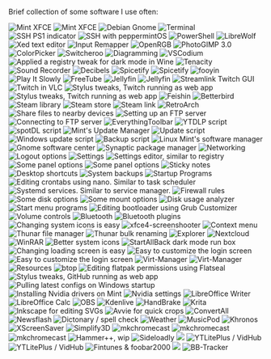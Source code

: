 Brief collection of some software I use often:

![](https://github.com/Sod-ers/Misc/blob/main/Screenshots/MT1-desktop.webp "Mint XFCE")
![](https://github.com/Sod-ers/Misc/blob/main/Screenshots/MT3-Desktop.webp "Mint XFCE")
![](https://github.com/Sod-ers/Misc/blob/main/Screenshots/Debian-Desktop.webp "Debian Gnome")
![](https://github.com/Sod-ers/Misc/blob/main/Screenshots/Terminal-MT1.webp "Terminal")
![](https://github.com/Sod-ers/Misc/blob/main/Screenshots/SSH-PS1.webp "SSH PS1 indicator")
![](https://github.com/Sod-ers/Misc/blob/main/Screenshots/SSH-PM.webp "SSH with peppermintOS")
![](https://github.com/Sod-ers/Misc/blob/main/Screenshots/Windows-PowerShell.webp "PowerShell")
![](https://github.com/Sod-ers/Misc/blob/main/Screenshots/LibreWolf.webp "LibreWolf")
![](https://github.com/Sod-ers/Misc/blob/main/Screenshots/Xed.webp "Xed text editor")
![](https://github.com/Sod-ers/Misc/blob/main/Screenshots/input-remapper.webp "Input Remapper")
![](https://github.com/Sod-ers/Misc/blob/main/Screenshots/OpenRGB.webp "OpenRGB")
![](https://github.com/Sod-ers/Misc/blob/main/Screenshots/Gimp.webp "PhotoGIMP 3.0")
![](https://github.com/Sod-ers/Misc/blob/main/Screenshots/ColorPicker.webp "ColorPicker")
![](https://github.com/Sod-ers/Misc/blob/main/Screenshots/Switcheroo.webp "Switcheroo")
![](https://github.com/Sod-ers/Misc/blob/main/Screenshots/Dia.webp "Diagramming")
![](https://github.com/Sod-ers/Misc/blob/main/Screenshots/VSCodium.webp "VSCodium")
![](https://github.com/Sod-ers/Misc/blob/main/Screenshots/MP3Tag.webp "Applied a registry tweak for dark mode in Wine")
![](https://github.com/Sod-ers/Misc/blob/main/Screenshots/Tenacity.webp "Tenacity")
![](https://github.com/Sod-ers/Misc/blob/main/Screenshots/Sound-Recorder.webp "Sound Recorder")
![](https://github.com/Sod-ers/Misc/blob/main/Screenshots/Decibels.webp "Decibels")
![](https://github.com/Sod-ers/Misc/blob/main/Screenshots/Spotify-1.webp "Spicetify")
![](https://github.com/Sod-ers/Misc/blob/main/Screenshots/Spotify-2.webp "Spicetify")
![](https://github.com/Sod-ers/Misc/blob/main/Screenshots/fooyin.webp "fooyin")
![](https://github.com/Sod-ers/Misc/blob/main/Screenshots/Play-It-Slowly.webp "Play It Slowly")
![](https://github.com/Sod-ers/Misc/blob/main/Screenshots/FreeTube.webp "FreeTube")
![](https://github.com/Sod-ers/Misc/blob/main/Screenshots/Jellyfin-1.webp "Jellyfin")
![](https://github.com/Sod-ers/Misc/blob/main/Screenshots/Jellyfin-2.webp "Jellyfin")
![](https://github.com/Sod-ers/Misc/blob/main/Screenshots/Twitch-1.webp "Streamlink Twitch GUI")
![](https://github.com/Sod-ers/Misc/blob/main/Screenshots/Twitch-2.webp "Twitch in VLC")
![](https://github.com/Sod-ers/Misc/blob/main/Screenshots/Twitch-3.webp "Stylus tweaks, Twitch running as web app")
![](https://github.com/Sod-ers/Misc/blob/main/Screenshots/Twitch-4.webp "Stylus tweaks, Twitch running as web app")
![](https://github.com/Sod-ers/Misc/blob/main/Screenshots/Feishin.webp "Feishin")
![](https://github.com/Sod-ers/Misc/blob/main/Screenshots/Better-Bird.webp "Betterbird")
![](https://github.com/Sod-ers/Misc/blob/main/Screenshots/Steam-Library.webp "Steam library")
![](https://github.com/Sod-ers/Misc/blob/main/Screenshots/Steam-Store.webp "Steam store")
![](https://github.com/Sod-ers/Misc/blob/main/Screenshots/Steam-Link.webp "Steam link")
![](https://github.com/Sod-ers/Misc/blob/main/Screenshots/RetroArch.webp "RetroArch")
![](https://github.com/Sod-ers/Misc/blob/main/Screenshots/LocalSend.webp "Share files to nearby devices")
![](https://github.com/Sod-ers/Misc/blob/main/Screenshots/Usermode-FTP.webp "Setting up an FTP server")
![](https://github.com/Sod-ers/Misc/blob/main/Screenshots/Filezilla.webp "Connecting to FTP server")
![](https://github.com/Sod-ers/Misc/blob/main/Screenshots/EverythingToolbar.webp "EverythingToolbar")
![](https://github.com/Sod-ers/Misc/blob/main/Screenshots/YTDLP.webp "YTDLP script")
![](https://github.com/Sod-ers/Misc/blob/main/Screenshots/spotDL.webp "spotDL script")
![](https://github.com/Sod-ers/Misc/blob/main/Screenshots/Mint-Update-Manager.webp "Mint's Update Manager")
![](https://github.com/Sod-ers/Misc/blob/main/Screenshots/Update-1.webp "Update script")
![](https://github.com/Sod-ers/Misc/blob/main/Screenshots/Windows-Update-Script.webp "Windows update script")
![](https://github.com/Sod-ers/Misc/blob/main/Screenshots/Backup.webp "Backup script")
![](https://github.com/Sod-ers/Misc/raw/main/Screenshots/Software-Manager.webp "Linux Mint's software manager")
![](https://github.com/Sod-ers/Misc/blob/main/Screenshots/Gnome-Software-Center.webp "Gnome software center")
![](https://github.com/Sod-ers/Misc/blob/main/Screenshots/Synaptic-Package-Manager.webp "Synaptic package manager")
![](https://github.com/Sod-ers/Misc/blob/main/Screenshots/Network.webp "Networking")
![](https://github.com/Sod-ers/Misc/blob/main/Screenshots/Logout.webp "Logout options")
![](https://github.com/Sod-ers/Misc/blob/main/Screenshots/Settings.webp "Settings")
![](https://github.com/Sod-ers/Misc/blob/main/Screenshots/Settings-Editor.webp "Settings editor, similar to registry")
![](https://github.com/Sod-ers/Misc/blob/main/Screenshots/Panel-1.webp "Some panel options")
![](https://github.com/Sod-ers/Misc/blob/main/Screenshots/Panel-2.webp "Some panel options")
![](https://github.com/Sod-ers/Misc/blob/main/Screenshots/Sticky-Notes.webp "Sticky notes")
![](https://github.com/Sod-ers/Misc/blob/main/Screenshots/Desktop-Shortcuts.webp "Desktop shortcuts")
![](https://github.com/Sod-ers/Misc/blob/main/Screenshots/Timeshift.webp "System backups")
![](https://github.com/Sod-ers/Misc/blob/main/Screenshots/Startup-Programs.webp "Startup Programs")
![](https://github.com/Sod-ers/Misc/blob/main/Screenshots/Crontabs-Nano.webp "Editing crontabs using nano. Similar to task scheduler")
![](https://github.com/Sod-ers/Misc/blob/main/Screenshots/Systemd-services.webp "Systemd services. Similar to service manager.")
![](https://github.com/Sod-ers/Misc/blob/main/Screenshots/Firewall.webp "Firewall rules")
![](https://github.com/Sod-ers/Misc/blob/main/Screenshots/Disks.webp "Some disk options")
![](https://github.com/Sod-ers/Misc/blob/main/Screenshots/Disks-Mount-Options.webp "Some mount options")
![](https://github.com/Sod-ers/Misc/blob/main/Screenshots/Disk-Usage-Analyzer.webp "Disk usage analyzer")
![](https://github.com/Sod-ers/Misc/blob/main/Screenshots/Whisker-Menu.webp "Start menu programs")
![](https://github.com/Sod-ers/Misc/blob/main/Screenshots/Grub-Customizer.webp "Editing bootloader using Grub Customizer")
![](https://github.com/Sod-ers/Misc/blob/main/Screenshots/Volume-Controls.webp "Volume controls")
![](https://github.com/Sod-ers/Misc/blob/main/Screenshots/Bluetooth-Devices.webp "Bluetooth")
![](https://github.com/Sod-ers/Misc/blob/main/Screenshots/Bluetooth-Plugins.webp "Bluetooth plugins")
![](https://github.com/Sod-ers/Misc/blob/main/Screenshots/Airpods.webp "Changing system icons is easy")
![](https://github.com/Sod-ers/Misc/blob/main/Screenshots/xfce4-screenshooter.webp "xfce4-screenshooter")
![](https://github.com/Sod-ers/Misc/blob/main/Screenshots/Right-Click.webp "Context menu")
![](https://github.com/Sod-ers/Misc/blob/main/Screenshots/Thunar.webp "Thunar file manager")
![](https://github.com/Sod-ers/Misc/blob/main/Screenshots/Bulk-Rename.webp "Thunar bulk renaming")
![](https://github.com/Sod-ers/Misc/blob/main/Screenshots/Explorer.webp "Explorer")
![](https://github.com/Sod-ers/Misc/blob/main/Screenshots/NextCloud.webp "Nextcloud")
![](https://github.com/Sod-ers/Misc/blob/main/Screenshots/WinRAR.webp "WinRAR")
![](https://github.com/Sod-ers/Misc/blob/main/Screenshots/Modern-Windows-Icons.webp "Better system icons")
![](https://github.com/Sod-ers/Misc/blob/main/Screenshots/StartAllBack-Run-Box-Tweaks.webp "StartAllBack dark mode run box")
![](https://github.com/Sod-ers/Misc/blob/main/Screenshots/Mint-Load.webp "Changing loading screen is easy")
![](https://github.com/Sod-ers/Misc/blob/main/Screenshots/Mint-Login.webp "Easy to customize the login screen")
![](https://github.com/Sod-ers/Misc/blob/main/Screenshots/Debian-Login.webp "Easy to customize the login screen")
![](https://github.com/Sod-ers/Misc/blob/main/Screenshots/Virt-Manager-1.webp "Virt-Manager")
![](https://github.com/Sod-ers/Misc/blob/main/Screenshots/Virt-Manager-2.webp "Virt-Manager")
![](https://github.com/Sod-ers/Misc/blob/main/Screenshots/Resources.webp "Resources")
![](https://github.com/Sod-ers/Misc/blob/main/Screenshots/btop.webp "btop")
![](https://github.com/Sod-ers/Misc/blob/main/Screenshots/Flatseal.webp "Editing flatpak permissions using Flatseal")
![](https://github.com/Sod-ers/Misc/blob/main/Screenshots/GitHub.webp "Stylus tweaks, GitHub running as web app")
![](https://github.com/Sod-ers/Misc/blob/main/Screenshots/git-pull-Script.webp "Pulling latest configs on Windows startup")
![](https://github.com/Sod-ers/Misc/blob/main/Screenshots/Nvidia-Drivers.webp "Installing Nvidia drivers on Mint")
![](https://github.com/Sod-ers/Misc/blob/main/Screenshots/Nvidia-Settings.webp "Nvidia settings")
![](https://github.com/Sod-ers/Misc/blob/main/Screenshots/Libre-Writer.webp "LibreOffice Writer")
![](https://github.com/Sod-ers/Misc/blob/main/Screenshots/Libre-Calc.webp "LibreOffice Calc")
![](https://github.com/Sod-ers/Misc/blob/main/Screenshots/OBS.webp "OBS")
![](https://github.com/Sod-ers/Misc/blob/main/Screenshots/Kdenlive.webp "Kdenlive")
![](https://github.com/Sod-ers/Misc/blob/main/Screenshots/HandBrake.webp "HandBrake")
![](https://github.com/Sod-ers/Misc/blob/main/Screenshots/Krita.webp "Krita")
![](https://github.com/Sod-ers/Misc/blob/main/Screenshots/Inkscape.webp "Inkscape for editing SVGs")
![](https://github.com/Sod-ers/Misc/blob/main/Screenshots/Avvie.webp "Avvie for quick crops")
![](https://github.com/Sod-ers/Misc/blob/main/Screenshots/ConvertAll.webp "ConvertAll")
![](https://github.com/Sod-ers/Misc/blob/main/Screenshots/RSS.webp "Newsflash")
![](https://github.com/Sod-ers/Misc/blob/main/Screenshots/Dictionary-%26-spell-check.webp "Dictonary / spell check")
![](https://github.com/Sod-ers/Misc/blob/main/Screenshots/Weather.webp "Weather")
![](https://github.com/Sod-ers/Misc/blob/main/Screenshots/MusicPod.webp "MusicPod")
![](https://github.com/Sod-ers/Misc/blob/main/Screenshots/Khronos.webp "Khronos")
![](https://github.com/Sod-ers/Misc/blob/main/Screenshots/XScreenSaver.webp "XScreenSaver")
![](https://github.com/Sod-ers/Misc/blob/main/Screenshots/Simplify3D.webp "Simplify3D")
![](https://github.com/Sod-ers/Misc/blob/main/Screenshots/mkchromecast-1.webp "mkchromecast")
![](https://github.com/Sod-ers/Misc/blob/main/Screenshots/mkchromecast-2.webp "mkchromecast")
![](https://github.com/Sod-ers/Misc/blob/main/Screenshots/mkchromecast-3.webp "mkchromecast")
![](https://github.com/Sod-ers/Misc/blob/main/Screenshots/Hammer%2B%2B.webp "Hammer++, wip")
![](https://github.com/Sod-ers/Misc/blob/main/Screenshots/Sideloadly.webp "Sideloadly")
![](https://github.com/Sod-ers/Misc/blob/main/Screenshots/iPhone.webp)
![](https://github.com/Sod-ers/Misc/blob/main/Screenshots/iPhone-2.webp "YTLitePlus / VidHub")
![](https://github.com/Sod-ers/Misc/blob/main/Screenshots/YTLitePlus-VidHub.webp "YTLitePlus / VidHub")
![](https://github.com/Sod-ers/Misc/blob/main/Screenshots/Fintunes-foobar2000.webp "Fintunes & foobar2000")
![](https://github.com/Sod-ers/Misc/blob/main/Screenshots/Watch.webp)
![](https://github.com/Sod-ers/Misc/blob/main/Screenshots/BB-Tracker-1.webp "BB-Tracker")
